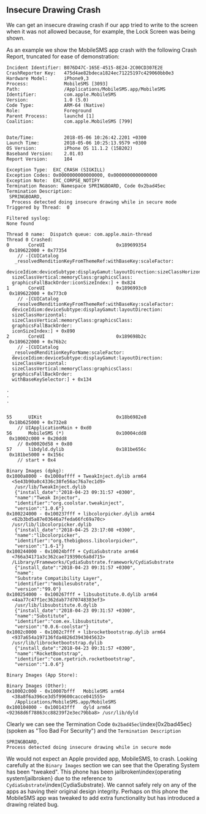 ## Insecure Drawing Crash

We can get an insecure drawing crash if our app tried to write to the screen when it was not allowed because, for example, the Lock Screen was being shown.

As an example we show the MobileSMS app crash with the following Crash Report, truncated for ease of demonstration:

```
Incident Identifier: B076D47C-165E-4515-8E24-2C00CD307E2E
CrashReporter Key:   475d4ae82bdeca1824ec71225197c429060bb0e3
Hardware Model:      iPhone9,3
Process:             MobileSMS [3093]
Path:                /Applications/MobileSMS.app/MobileSMS
Identifier:          com.apple.MobileSMS
Version:             1.0 (5.0)
Code Type:           ARM-64 (Native)
Role:                Foreground
Parent Process:      launchd [1]
Coalition:           com.apple.MobileSMS [799]


Date/Time:           2018-05-06 10:26:42.2201 +0300
Launch Time:         2018-05-06 10:25:13.9579 +0300
OS Version:          iPhone OS 11.1.2 (15B202)
Baseband Version:    2.01.03
Report Version:      104

Exception Type:  EXC_CRASH (SIGKILL)
Exception Codes: 0x0000000000000000, 0x0000000000000000
Exception Note:  EXC_CORPSE_NOTIFY
Termination Reason: Namespace SPRINGBOARD, Code 0x2bad45ec
Termination Description:
 SPRINGBOARD,
  Process detected doing insecure drawing while in secure mode
Triggered by Thread:  0

Filtered syslog:
None found

Thread 0 name:  Dispatch queue: com.apple.main-thread
Thread 0 Crashed:
0       CoreUI                        	0x189699354
 0x189622000 + 0x77354
	// -[CUICatalog
   _resolvedRenditionKeyFromThemeRef:withBaseKey:scaleFactor:
  deviceIdiom:deviceSubtype:displayGamut:layoutDirection:sizeClassHorizontal:
  sizeClassVertical:memoryClass:graphicsClass:
  graphicsFallBackOrder:iconSizeIndex:] + 0x824
1       CoreUI                        	0x1896993c0
 0x189622000 + 0x773c0
	// -[CUICatalog
   _resolvedRenditionKeyFromThemeRef:withBaseKey:scaleFactor:
  deviceIdiom:deviceSubtype:displayGamut:layoutDirection:
  sizeClassHorizontal:
  sizeClassVertical:memoryClass:graphicsClass:
  graphicsFallBackOrder:
  iconSizeIndex:] + 0x890
2       CoreUI                        	0x189698b2c
 0x189622000 + 0x76b2c
	// -[CUICatalog
  _resolvedRenditionKeyForName:scaleFactor:
  deviceIdiom:deviceSubtype:displayGamut:layoutDirection:
  sizeClassHorizontal:
  sizeClassVertical:memoryClass:graphicsClass:
  graphicsFallBackOrder:
  withBaseKeySelector:] + 0x134

.
.
.


55      UIKit                         	0x18b6982e8
 0x18b625000 + 0x732e8
	// UIApplicationMain + 0xd0
56      MobileSMS (*)                 	0x10004cdd8
 0x10002c000 + 0x20dd8
	// 0x00020d58 + 0x80
57      libdyld.dylib                 	0x181be656c
 0x181be5000 + 0x156c
	// start + 0x4

Binary Images (dpkg):
0x1000a8000 - 0x1000affff + TweakInject.dylib arm64
  <5e43b90a0c4336c38fe56ac76a7ec1d9>
   /usr/lib/TweakInject.dylib
   {"install_date":"2018-04-23 09:31:57 +0300",
   "name":"Tweak Injector",
   "identifier":"org.coolstar.tweakinject",
   "version":"1.0.6"}
0x100224000 - 0x100237fff + libcolorpicker.dylib arm64
  <62b3bd5a87e03646a7feda66fc69a70c>
  /usr/lib/libcolorpicker.dylib
   {"install_date":"2018-04-25 23:17:08 +0300",
   "name":"libcolorpicker",
   "identifier":"org.thebigboss.libcolorpicker",
   "version":"1.6-1"}
0x100244000 - 0x10024bfff + CydiaSubstrate arm64
  <766a34171a3c362cae719390c6a8d715>
  /Library/Frameworks/CydiaSubstrate.framework/CydiaSubstrate
   {"install_date":"2018-04-23 09:31:57 +0300",
   "name":
   "Substrate Compatibility Layer",
   "identifier":"mobilesubstrate",
   "version":"99.0"}
0x100254000 - 0x100267fff + libsubstitute.0.dylib arm64
  <4aa77c47f1ec362dab77d70748383ef3>
   /usr/lib/libsubstitute.0.dylib
   {"install_date":"2018-04-23 09:31:57 +0300",
   "name":"Substitute",
   "identifier":"com.ex.libsubstitute",
   "version":"0.0.6-coolstar"}
0x1002c0000 - 0x1002c7fff + librocketbootstrap.dylib arm64
  <937a654a197136fda4826d3943045632>
  /usr/lib/librocketbootstrap.dylib
   {"install_date":"2018-04-23 09:31:57 +0300",
   "name":"RocketBootstrap",
   "identifier":"com.rpetrich.rocketbootstrap",
   "version":"1.0.6"}

Binary Images (App Store):

Binary Images (Other):
0x10002c000 - 0x10007bfff   MobileSMS arm64
  <38a8f6a396ce3d5f99600cacce041555>
   /Applications/MobileSMS.app/MobileSMS
0x100104000 - 0x100143fff   dyld arm64  
<92368d6f78863cc88239f2e3ec79bba8> /usr/lib/dyld
```

Clearly we can see the Termination Code `0x2bad45ec`\index{0x2bad45ec} (spoken as "Too Bad For Security") and the `Termination Description`

```
SPRINGBOARD,
Process detected doing insecure drawing while in secure mode
```

We would not expect an Apple provided app, MobileSMS, to crash.  Looking carefully at the `Binary Images` section we can see that the Operating System has been "tweaked".  This phone has been jailbroken\index{operating system!jailbroken} due to the reference to `CydiaSubstrate`\index{CydiaSubstrate}.  We cannot safely rely on any of the apps as having their original design integrity.  Perhaps on this phone the MobileSMS app was tweaked to add extra functionality but has introduced a drawing related bug.
